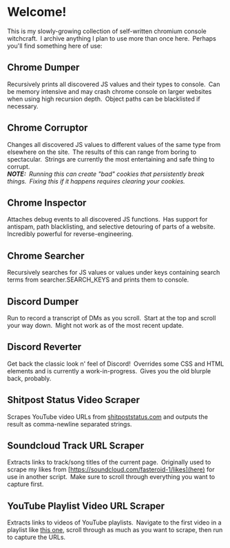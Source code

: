 # Welcome!
This is my slowly-growing collection of self-written chromium console witchcraft.&ensp;I archive anything I plan to use more than once here.&ensp;Perhaps you'll find something here of use:

## Chrome Dumper
Recursively prints all discovered JS values and their types to console.&ensp;Can be memory intensive and may crash chrome console on larger websites when using high recursion depth.&ensp;Object paths can be blacklisted if necessary.

## Chrome Corruptor
Changes all discovered JS values to different values of the same type from elsewhere on the site.&ensp;The results of this can range from boring to spectacular.&ensp;Strings are currently the most entertaining and safe thing to corrupt.<br>
<i><b>NOTE:</b>&ensp;Running this can create "bad" cookies that persistently break things.&ensp;Fixing this if it happens requires clearing your cookies.</i>

## Chrome Inspector
Attaches debug events to all discovered JS functions.&ensp;Has support for antispam, path blacklisting, and selective detouring of parts of a website.&ensp;Incredibly powerful for reverse-engineering.

## Chrome Searcher
Recursively searches for JS values or values under keys containing search terms from searcher.SEARCH_KEYS and prints them to console.

## Discord Dumper
Run to record a transcript of DMs as you scroll.&ensp;Start at the top and scroll your way down.&ensp;Might not work as of the most recent update.

## Discord Reverter
Get back the classic look n' feel of Discord!&ensp;Overrides some CSS and HTML elements and is currently a work-in-progress.&ensp;Gives you the old blurple back, probably.

## Shitpost Status Video Scraper
Scrapes YouTube video URLs from [shitpoststatus.com](https://shitpoststatus.com/) and outputs the result as comma-newline separated strings.

## Soundcloud Track URL Scraper
Extracts links to track/song titles of the current page.&ensp;Originally used to scrape my likes from [https://soundcloud.com/fasteroid-1/likes](here) for use in another script.&ensp;Make sure to scroll through everything you want to capture first.

## YouTube Playlist Video URL Scraper
Extracts links to videos of YouTube playlists.&ensp;Navigate to the first video in a playlist like [this one](https://www.youtube.com/watch?v=q6EoRBvdVPQ&list=PLFsQleAWXsj_4yDeebiIADdH5FMayBiJo&index=1), scroll through as much as you want to scrape, then run to capture the URLs.

